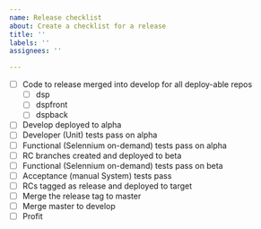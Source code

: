 ```yaml
---
name: Release checklist
about: Create a checklist for a release
title: ''
labels: ''
assignees: ''

---
```


- [ ] Code to release merged into develop for all deploy-able repos
   - [ ] dsp
   - [ ] dspfront
   - [ ] dspback 
- [ ] Develop deployed to alpha
- [ ] Developer (Unit) tests pass on alpha
- [ ] Functional (Selennium on-demand) tests pass on alpha
- [ ] RC branches created and deployed to beta
- [ ] Functional (Selennium on-demand) tests pass on beta
- [ ] Acceptance (manual System) tests pass
- [ ] RCs tagged as release and deployed to target
- [ ] Merge the release tag to master
- [ ] Merge master to develop
- [ ] Profit
